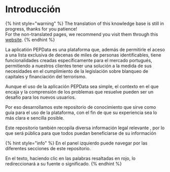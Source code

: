 # Introducción

{% hint style="warning" %}
The translation of this knowledge base is still in progress, thanks for you patience!   
For the non-translated pages, we recommend you visit them through this [website](https://translate.google.com/translate?hl=&sl=pt&tl=es&u=https%3A%2F%2Fdocs.pepdata.com%2Fv%2Fespanol%2F).
{% endhint %}

La aplicatión PEPData es una plataforma que, además de permitirle el aceso a una lista exclusiva de decenas de miles de personas identificables, tiene funcionalidades creadas específicamente para el mercado portugués, permitiendo a nuestros clientes tener una solución a la medida de sus necesidades en el cumplimiento de la legislación sobre blanqueo de capitales y financiación del terrorismo.

Aunque el uso de la aplicación PEPData sea simple, el contexto en el que encaja y la comprensión de los problemas que resuelve pueden ser un desafío para los nuevos usuarios.

Por eso desarrollamos este repositorio de conocimiento que sirve como guía para el uso de la plataforma, con el fin de que su experiencia sea lo más clara e sencilla posible.

Este repositorio también recopila diversa información legal relevante , por lo que será pública para que todos puedan beneficiarse de su información 



{% hint style="info" %}
En el panel izquierdo puede navegar por las diferentes secciones de este repositorio.

En el texto, haciendo clic en las palabras resaltadas en rojo, lo redireccionará a su fuente o significado.
{% endhint %}



